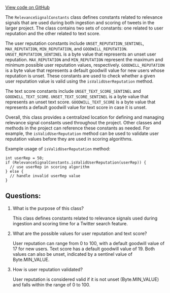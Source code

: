 [View code on GitHub](https://github.com/misbahsy/the-algorithm/src/java/com/twitter/search/common/relevance/features/RelevanceSignalConstants.java)

The `RelevanceSignalConstants` class defines constants related to relevance signals that are used during both ingestion and scoring of tweets in the larger project. The class contains two sets of constants: one related to user reputation and the other related to text score.

The user reputation constants include `UNSET_REPUTATION_SENTINEL`, `MAX_REPUTATION`, `MIN_REPUTATION`, and `GOODWILL_REPUTATION`. `UNSET_REPUTATION_SENTINEL` is a byte value that represents an unset user reputation. `MAX_REPUTATION` and `MIN_REPUTATION` represent the maximum and minimum possible user reputation values, respectively. `GOODWILL_REPUTATION` is a byte value that represents a default goodwill value for new users whose reputation is unset. These constants are used to check whether a given user reputation value is valid using the `isValidUserReputation` method.

The text score constants include `UNSET_TEXT_SCORE_SENTINEL` and `GOODWILL_TEXT_SCORE`. `UNSET_TEXT_SCORE_SENTINEL` is a byte value that represents an unset text score. `GOODWILL_TEXT_SCORE` is a byte value that represents a default goodwill value for text score in case it is unset.

Overall, this class provides a centralized location for defining and managing relevance signal constants used throughout the project. Other classes and methods in the project can reference these constants as needed. For example, the `isValidUserReputation` method can be used to validate user reputation values before they are used in scoring algorithms. 

Example usage of `isValidUserReputation` method:
```
int userRep = 50;
if (RelevanceSignalConstants.isValidUserReputation(userRep)) {
  // use userRep in scoring algorithm
} else {
  // handle invalid userRep value
}
```
## Questions: 
 1. What is the purpose of this class?
    
    This class defines constants related to relevance signals used during ingestion and scoring time for a Twitter search feature.

2. What are the possible values for user reputation and text score?
    
    User reputation can range from 0 to 100, with a default goodwill value of 17 for new users. Text score has a default goodwill value of 19. Both values can also be unset, indicated by a sentinel value of Byte.MIN_VALUE.

3. How is user reputation validated?
    
    User reputation is considered valid if it is not unset (Byte.MIN_VALUE) and falls within the range of 0 to 100.